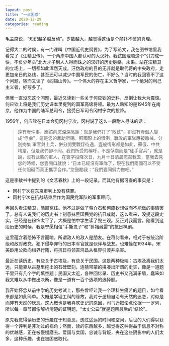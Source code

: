 ```yaml
---
layout: post
title: "一点困惑"
date: 2020-12-29
categories: reading
---
```


毛主席说，“知识越多越反动”。岁数越大，越觉得这话是个颠扑不破的真理。

记得大二的时候，有一门课叫《中国近代史纲要》，为了写论文，我在图书馆里我看完了《汪精卫传》，一个两岸中国人都认可的大汉奸。我试图理顺这个“引刀成一快，不负少年头”北大才子到人人得而诛之的汉奸的历史脉络，未果。站在汪精卫的立场上，一切都如此浑然天成。汪伪政府的目的无非就是取代蒋的中央政府，走更加亲日的路线，甚至还可以减少中国军民的伤亡，不好么？当时的我回答不了这个问题，转而又读了《阎锡山传》。一个伟大的存在主义哲学家，一个绝对的利己主义者，好写多了。

但我一直没忘这个问题，最近又读到一些关于何应钦的史料，反倒让我大为震惊。何应钦上将是我们历史课本里提到的国军高级将领。最为人熟知的是1945年在南京，他作为中国的陆军总司令，接受日军司令冈村宁次的投降。

1956年，何应钦在日本会见冈村宁次，冈村说了这么一段耐人寻味的话：

>還有壹件事，應該向您深深感謝：就是我們打了“敗仗”，卻沒有壹個人變成“俘虜”，這是您的鼎助所賜。照國際上的慣例，戰敗的軍隊應被繳械，分別拘集 軍官與士兵，併分開受戰俘待遇，壹般情形都是如此，蘇俄、中共均是，但是我們卻不同。我們所受的稱呼，不是俘虜而是“徒手官兵”，就是說，沒有武裝的軍人，在簽字投降次日，九月十日清晨您召我去，當我去見您的時候，您壹開口就說：“日本已經沒有軍隊了，現在我們兩國可以不受任何阻礙而真正攜手合作。”您鼓勵我：“我們壹同努力做吧。”

这是李敖书中提到的《文艺春秋》上的一段记录。而其他有据可查的事实是：

* 冈村宁次在东京审判上没有获罪。
* 冈村宁次在抗战结束后作为国民党军队的军事顾问。

再回头看汪精卫，简直冤枉。他不过是做了蒋介石和何应钦想做而不能做的事情罢了。总有人说我们的历史书上刻意抹黑国民党的抗日成就，这么看来，没提这段史实，已经是在粉饰太平了。大概是怕中学生读了毁三观。反正对我而言，刚看到这段历史的时候，我是宁愿相信“手撕鬼子”和“裤裆藏雷”的抗日神剧。

这里蕴含着恐怖不言而喻。所谓敌人的敌人是朋友。在蒋何看来，相对于被统治阶级和敌对政党，犯下侵华罪行的日本军官就是伙伴与战友。也难怪在1934年，宋美龄用公款向租界行贿，将抗日将领吉鸿昌从租界引渡并杀害。

最近在读历史，有些关于古埃及，有些关于民国。这是两种极端：古埃及离我们太远，只能靠从古墓里挖出的石碑壁刻，连猜带蒙的拼凑出所谓的史实，像是一道题干里只有几个字的填空题；民国又太近，各种回忆录、历史书又充满矛盾，蠢笨如我又难以从中做出决断，像是一道有一百个选项的选择题。

我开始怀念从前中学的历史考试上，那些曾经让我一个理科生痛苦的题目，如今看来都是如此简单。大概是学理工科的缘故，我对于逻辑自洽有天然的迷恋，对似是而非有天然的厌恶。这大概也是我喜欢史记的原因，司马迁把论点论据一一罗列，所以每一章节都像解析清楚的证明题，“太史公曰”就是题目最后的“结论”。

原先我觉得读历史的乐趣在于知善恶，透过遥远的时间和空间，后世的人们得以获得一个评判是非功过的视角；然而，读的东西越多，越觉得这种得益于信息不对称的优越感，正在被慢慢磨去。爱国与卖国，忠诚与背叛，夹在这些阴影中的人们太多，这种乐趣，也在被困惑取代。